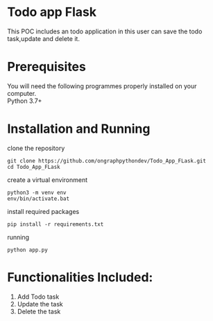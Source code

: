 # Todo app Flask
This POC includes an todo application in this user can save the todo task,update and delete it.
  
# Prerequisites
You will need the following programmes properly installed on your computer.<br>
Python 3.7+

# Installation and Running

clone the repository
```
git clone https://github.com/ongraphpythondev/Todo_App_FLask.git
cd Todo_App_FLask
```
create a virtual environment
```
python3 -m venv env
env/bin/activate.bat
```
install required packages
```
pip install -r requirements.txt
```
running
```
python app.py
```
# Functionalities Included:
   1) Add Todo task
   2) Update the task
   3) Delete the task
   